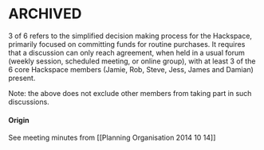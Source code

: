 # ARCHIVED

3 of 6 refers to the simplified decision making process for the Hackspace, primarily focused on committing funds for routine purchases. It requires that a discussion can only reach agreement, when held in a usual forum (weekly session, scheduled meeting, or online group), with at least 3 of the 6 core Hackspace members (Jamie, Rob, Steve, Jess, James and Damian) present.


Note: the above does not exclude other members from taking part in such discussions.

#### Origin
See meeting minutes from [[Planning Organisation 2014 10 14]]
